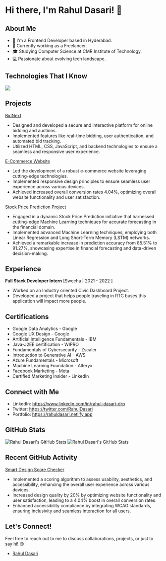 # Hi there, I'm Rahul Dasari! 👋

## About Me
- 🌱 I'm a Frontend Developer based in Hyderabad.
- 💼 Currently working as a Freelancer.
- 🎓 Studying Computer Science at CMR Institute of Technology.
- 💻 Passionate about evolving tech landscape.


## Technologies That I Know
<a href="https://skillicons.dev">
    <img src="https://skillicons.dev/icons?i=git,c,cpp,py,java,css,discord,docker,figma,github,html,js,linux,mysql,react,vscode,arduino,bootstrap,eclipse,pycharm,selenium,wordpress,stackoverflow,sublime&perline=14" />
  </a>

## Projects
 [BidNext](https://github.com/RahulDasari1/bidnext)
 - Designed and developed a secure and interactive platform for online bidding and auctions.
 - Implemented features like real-time bidding, user authentication, and automated bid tracking.
 - Utilized HTML, CSS, JavaScript, and backend technologies to ensure a seamless and responsive user experience.
 
 [E-Commerce Website](https://github.com/RahulDasari1/ecommercewebiste/)
 - Led the development of a robust e-commerce website leveraging cutting-edge technologies.
 - Implemented responsive design principles to ensure seamless user experience across various devices.
 - Achieved increased overall conversion rates 4.04%, optimizing overall website functionality and user satisfaction.

 [Stock Price Prediction Project](https://github.com/RahulDasari1/Stock_Price_Prediction_Project/)
 - Engaged in a dynamic Stock Price Prediction initiative that harnessed cutting-edge Machine Learning techniques for accurate forecasting in the financial domain.
 - Implemented advanced Machine Learning techniques, employing both Linear Regression and Long Short-Term Memory (LSTM) networks.
 - Achieved a remarkable increase in prediction accuracy from 85.51% to 91.27%, showcasing expertise in financial forecasting and data-driven decision-making.



## Experience
**Full Stack Developer Intern**
[Swecha | 2021 - 2022 ]
 - Worked on an Industry oriented Civic Dashboard Project.
 - Developed a project that helps people traveling in RTC buses this application will impact more people.
   
## Certifications
- Google Data Analytics - Google
- Google UX Design - Google
- Artificial Intelligence Fundamentals - IBM
- Java-J2EE certification - WIPRO
- Fundamentals of Cybersecurity - Zscaler
- Introduction to Generative AI - AWS
- Azure Fundamentals - Microsoft
- Machine Learning Foundation - Alteryx
- Facebook Marketing - Meta
- Certified Marketing Insider - LinkedIn 


## Connect with Me
- LinkedIn: https://www.linkedin.com/in/rahul-dasari-drp
- Twitter: https://twitter.com/RahulDasari
- Portfolio: https://rahuldasari.netlify.app

## GitHub Stats
![Rahul Dasari's GitHub Stats](https://github-readme-stats.vercel.app/api?username=RahulDasari1&theme=dark&show_icons=true&count_private=true)
![Rahul Dasari's GitHub Stats](https://github-readme-streak-stats.herokuapp.com/?user=RahulDasari1&theme=dark&hide_border=false)
 
## Recent GitHub Activity
 [Smart Design Score Checker](https://github.com/RahulDasari1/Smart-Design-Score-Checker)
 -  Implemented a scoring algorithm to assess usability, aesthetics, and accessibility, enhancing the overall user experience across various devices.
 -  Increased design quality by 20% by optimizing website functionality and user satisfaction, leading to a 4.04% boost in overall conversion rates.
 -  Enhanced accessibility compliance by integrating WCAG standards, ensuring inclusivity and seamless interaction for all users.
   
## Let's Connect!
Feel free to reach out to me to discuss collaborations, projects, or just to say hi! 😊

- [Rahul Dasari](https://rahuldasari.netlify.app/)

